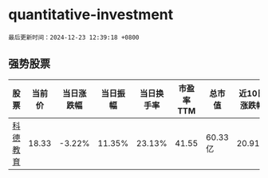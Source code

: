 # quantitative-investment

`最后更新时间：2024-12-23 12:39:18 +0800`

## 强势股票

|股票|当前价|当日涨跌幅|当日振幅|当日换手率|市盈率TTM|总市值|近10日涨跌幅|
|----|----|----|----|----|----|----|----|
|[科德教育](https://xueqiu.com/S/SZ300192)|18.33|-3.22%|11.35%|23.13%|41.55|60.33亿|20.91%|
